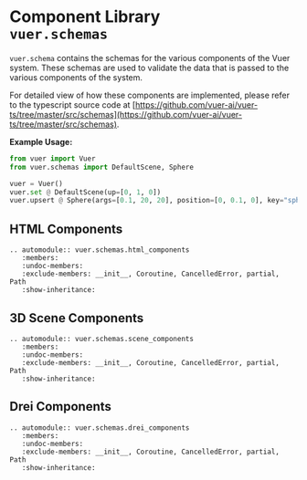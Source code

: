 # Component Library<br/>`vuer.schemas`

`vuer.schema` contains the schemas for the various components of the Vuer system. These schemas are used to validate the data that is passed
to the various components of the system.

For detailed view of how these components are implemented, please refer to the typescript source code
at [https://github.com/vuer-ai/vuer-ts/tree/master/src/schemas](https://github.com/vuer-ai/vuer-ts/tree/master/src/schemas).

**Example Usage:**

```python
from vuer import Vuer
from vuer.schemas import DefaultScene, Sphere

vuer = Vuer()
vuer.set @ DefaultScene(up=[0, 1, 0])
vuer.upsert @ Sphere(args=[0.1, 20, 20], position=[0, 0.1, 0], key="sphere")
```

## HTML Components

```{eval-rst}
.. automodule:: vuer.schemas.html_components
   :members:
   :undoc-members:
   :exclude-members: __init__, Coroutine, CancelledError, partial, Path
   :show-inheritance:
```

## 3D Scene Components

```{eval-rst}
.. automodule:: vuer.schemas.scene_components
   :members:
   :undoc-members:
   :exclude-members: __init__, Coroutine, CancelledError, partial, Path
   :show-inheritance:
```

## Drei Components

```{eval-rst}
.. automodule:: vuer.schemas.drei_components
   :members:
   :undoc-members:
   :exclude-members: __init__, Coroutine, CancelledError, partial, Path
   :show-inheritance:
```
